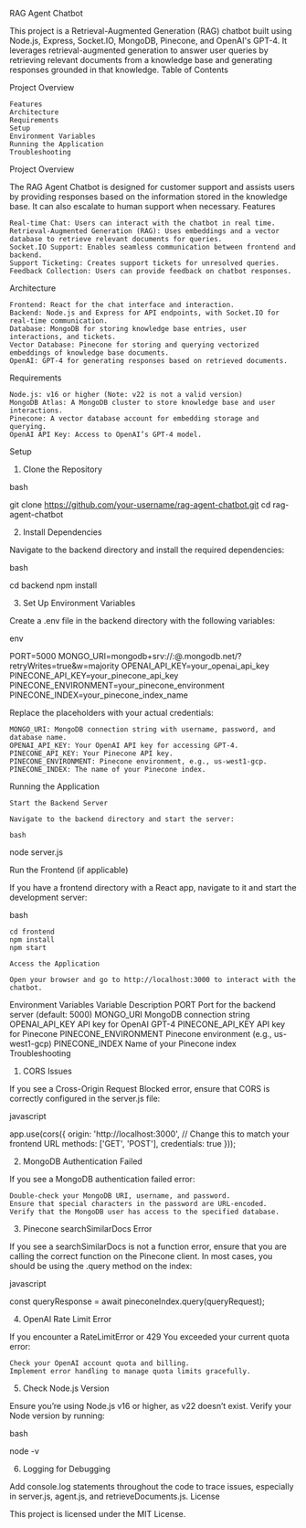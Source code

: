 RAG Agent Chatbot

This project is a Retrieval-Augmented Generation (RAG) chatbot built using Node.js, Express, Socket.IO, MongoDB, Pinecone, and OpenAI's GPT-4. It leverages retrieval-augmented generation to answer user queries by retrieving relevant documents from a knowledge base and generating responses grounded in that knowledge.
Table of Contents

 Project Overview
   
    
    
    Features
    Architecture
    Requirements
    Setup
    Environment Variables
    Running the Application
    Troubleshooting

   
Project Overview

The RAG Agent Chatbot is designed for customer support and assists users by providing responses based on the information stored in the knowledge base. It can also escalate to human support when necessary.
Features

    Real-time Chat: Users can interact with the chatbot in real time.
    Retrieval-Augmented Generation (RAG): Uses embeddings and a vector database to retrieve relevant documents for queries.
    Socket.IO Support: Enables seamless communication between frontend and backend.
    Support Ticketing: Creates support tickets for unresolved queries.
    Feedback Collection: Users can provide feedback on chatbot responses.

Architecture

    Frontend: React for the chat interface and interaction.
    Backend: Node.js and Express for API endpoints, with Socket.IO for real-time communication.
    Database: MongoDB for storing knowledge base entries, user interactions, and tickets.
    Vector Database: Pinecone for storing and querying vectorized embeddings of knowledge base documents.
    OpenAI: GPT-4 for generating responses based on retrieved documents.

Requirements

    Node.js: v16 or higher (Note: v22 is not a valid version)
    MongoDB Atlas: A MongoDB cluster to store knowledge base and user interactions.
    Pinecone: A vector database account for embedding storage and querying.
    OpenAI API Key: Access to OpenAI’s GPT-4 model.

Setup
1. Clone the Repository

bash

git clone https://github.com/your-username/rag-agent-chatbot.git
cd rag-agent-chatbot

2. Install Dependencies

Navigate to the backend directory and install the required dependencies:

bash

cd backend
npm install

3. Set Up Environment Variables

Create a .env file in the backend directory with the following variables:

env

PORT=5000
MONGO_URI=mongodb+srv://<username>:<password>@<cluster>.mongodb.net/<database>?retryWrites=true&w=majority
OPENAI_API_KEY=your_openai_api_key
PINECONE_API_KEY=your_pinecone_api_key
PINECONE_ENVIRONMENT=your_pinecone_environment
PINECONE_INDEX=your_pinecone_index_name

Replace the placeholders with your actual credentials:

    MONGO_URI: MongoDB connection string with username, password, and database name.
    OPENAI_API_KEY: Your OpenAI API key for accessing GPT-4.
    PINECONE_API_KEY: Your Pinecone API key.
    PINECONE_ENVIRONMENT: Pinecone environment, e.g., us-west1-gcp.
    PINECONE_INDEX: The name of your Pinecone index.

Running the Application

    Start the Backend Server

    Navigate to the backend directory and start the server:

    bash

node server.js

Run the Frontend (if applicable)

If you have a frontend directory with a React app, navigate to it and start the development server:

bash

    cd frontend
    npm install
    npm start

    Access the Application

    Open your browser and go to http://localhost:3000 to interact with the chatbot.

Environment Variables
Variable	Description
PORT	Port for the backend server (default: 5000)
MONGO_URI	MongoDB connection string
OPENAI_API_KEY	API key for OpenAI GPT-4
PINECONE_API_KEY	API key for Pinecone
PINECONE_ENVIRONMENT	Pinecone environment (e.g., us-west1-gcp)
PINECONE_INDEX	Name of your Pinecone index
Troubleshooting
1. CORS Issues

If you see a Cross-Origin Request Blocked error, ensure that CORS is correctly configured in the server.js file:

javascript

app.use(cors({
  origin: 'http://localhost:3000', // Change this to match your frontend URL
  methods: ['GET', 'POST'],
  credentials: true
}));

2. MongoDB Authentication Failed

If you see a MongoDB authentication failed error:

    Double-check your MongoDB URI, username, and password.
    Ensure that special characters in the password are URL-encoded.
    Verify that the MongoDB user has access to the specified database.

3. Pinecone searchSimilarDocs Error

If you see a searchSimilarDocs is not a function error, ensure that you are calling the correct function on the Pinecone client. In most cases, you should be using the .query method on the index:

javascript

const queryResponse = await pineconeIndex.query(queryRequest);

4. OpenAI Rate Limit Error

If you encounter a RateLimitError or 429 You exceeded your current quota error:

    Check your OpenAI account quota and billing.
    Implement error handling to manage quota limits gracefully.

5. Check Node.js Version

Ensure you’re using Node.js v16 or higher, as v22 doesn’t exist. Verify your Node version by running:

bash

node -v

6. Logging for Debugging

Add console.log statements throughout the code to trace issues, especially in server.js, agent.js, and retrieveDocuments.js.
License

This project is licensed under the MIT License.
